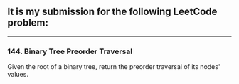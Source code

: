 ## It is my submission for the following LeetCode problem:

---

### 144. Binary Tree Preorder Traversal

Given the root of a binary tree, return the preorder traversal of its nodes' values.
